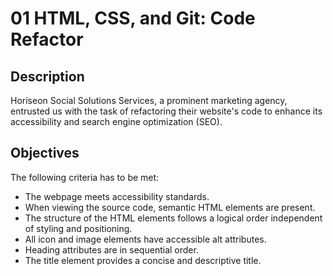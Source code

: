 # 01 HTML, CSS, and Git: Code Refactor

## Description

Horiseon Social Solutions Services, a prominent marketing agency, entrusted us with the task of refactoring their website's code to enhance its accessibility and search engine optimization (SEO).

## Objectives

The following criteria has to be met:

- The webpage meets accessibility standards.
- When viewing the source code, semantic HTML elements are present.
- The structure of the HTML elements follows a logical order independent of styling and positioning.
- All icon and image elements have accessible alt attributes.
- Heading attributes are in sequential order.
- The title element provides a concise and descriptive title.